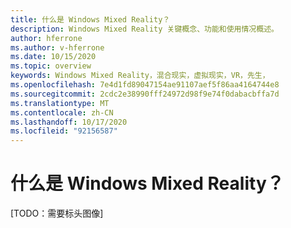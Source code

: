 ```yaml
---
title: 什么是 Windows Mixed Reality？
description: Windows Mixed Reality 关键概念、功能和使用情况概述。
author: hferrone
ms.author: v-hferrone
ms.date: 10/15/2020
ms.topic: overview
keywords: Windows Mixed Reality，混合现实，虚拟现实，VR，先生，
ms.openlocfilehash: 7e4d1fd89047154ae91107aef5f86aa4164744e8
ms.sourcegitcommit: 2cdc2e38990fff24972d98f9e74f0dabacbffa7d
ms.translationtype: MT
ms.contentlocale: zh-CN
ms.lasthandoff: 10/17/2020
ms.locfileid: "92156587"
---
```

# <a name="what-is-windows-mixed-reality"></a>什么是 Windows Mixed Reality？

[TODO：需要标头图像]
